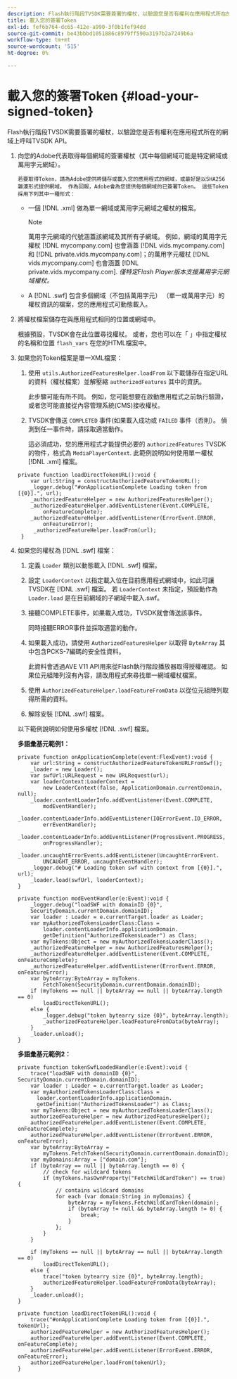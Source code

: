 ```yaml
---
description: Flash執行階段TVSDK需要簽署的權杖，以驗證您是否有權利在應用程式所在的網域上呼叫TVSDK API。
title: 載入您的簽署Token
exl-id: fef6b764-dc65-412e-a990-3f0b1fef94dd
source-git-commit: be43bbbd1051886c8979ff590a3197b2a7249b6a
workflow-type: tm+mt
source-wordcount: '515'
ht-degree: 0%

---
```


# 載入您的簽署Token {#load-your-signed-token}

Flash執行階段TVSDK需要簽署的權杖，以驗證您是否有權利在應用程式所在的網域上呼叫TVSDK API。

1. 向您的Adobe代表取得每個網域的簽署權杖（其中每個網域可能是特定網域或萬用字元網域）。

       若要取得Token，請為Adobe提供將儲存或載入您的應用程式的網域，或最好是以SHA256雜湊形式提供網域。 作為回報，Adobe會為您提供每個網域的已簽署Token。 這些Token採用下列其中一種形式：
   
   * 一個 [!DNL .xml] 做為單一網域或萬用字元網域之權杖的檔案。

      >[!NOTE]
      >
      >萬用字元網域的代號涵蓋該網域及其所有子網域。 例如，網域的萬用字元權杖 [!DNL mycompany.com] 也會涵蓋 [!DNL vids.mycompany.com] 和 [!DNL private.vids.mycompany.com]；的萬用字元權杖 [!DNL vids.mycompany.com] 也會涵蓋 [!DNL private.vids.mycompany.com]. *僅特定Flash Player版本支援萬用字元網域權杖。*

   * A [!DNL .swf] 包含多個網域（不包括萬用字元） （單一或萬用字元）的權杖資訊的檔案，您的應用程式可動態載入。

1. 將權杖檔案儲存在與應用程式相同的位置或網域中。

   根據預設，TVSDK會在此位置尋找權杖。 或者，您也可以在「 」中指定權杖的名稱和位置 `flash_vars` 在您的HTML檔案中。
1. 如果您的Token檔案是單一XML檔案：
   1. 使用 `utils.AuthorizedFeaturesHelper.loadFrom` 以下載儲存在指定URL的資料（權杖檔案）並解壓縮 `authorizedFeatures` 其中的資訊。

      此步驟可能有所不同。 例如，您可能想要在啟動應用程式之前執行驗證，或者您可能直接從內容管理系統(CMS)接收權杖。

   1. TVSDK會傳送 `COMPLETED` 事件(如果載入成功或 `FAILED` 事件（否則）。 偵測到任一事件時，請採取適當動作。

      這必須成功，您的應用程式才能提供必要的 `authorizedFeatures` TVSDK的物件，格式為 `MediaPlayerContext`.
   此範例說明如何使用單一權杖 [!DNL .xml] 檔案。

   ```
   private function loadDirectTokenURL():void { 
       var url:String = constructAuthorizedFeatureTokenURL(); 
       _logger.debug("#onApplicationComplete Loading token from [{0}].", url); 
       _authorizedFeatureHelper = new AuthorizedFeaturesHelper(); 
       _authorizedFeatureHelper.addEventListener(Event.COMPLETE,  
           onFeatureComplete); 
       _authorizedFeatureHelper.addEventListener(ErrorEvent.ERROR,  
           onFeatureError); 
        _authorizedFeatureHelper.loadFrom(url); 
    }
   ```

1. 如果您的權杖為 [!DNL .swf] 檔案：
   1. 定義 `Loader` 類別以動態載入 [!DNL .swf] 檔案。
   1. 設定 `LoaderContext` 以指定載入位在目前應用程式網域中，如此可讓TVSDK在 [!DNL .swf] 檔案。 若 `LoaderContext` 未指定，預設動作為 `Loader.load` 是在目前網域的子網域中載入.swf。
   1. 接聽COMPLETE事件，如果載入成功，TVSDK就會傳送該事件。

      同時接聽ERROR事件並採取適當的動作。
   1. 如果載入成功，請使用 `AuthorizedFeaturesHelper` 以取得 `ByteArray` 其中包含PCKS-7編碼的安全性資料。

      此資料會透過AVE V11 API用來從Flash執行階段播放器取得授權確認。 如果位元組陣列沒有內容，請改用程式來尋找單一網域權杖檔案。
   1. 使用 `AuthorizedFeatureHelper.loadFeatureFromData` 以從位元組陣列取得所需的資料。
   1. 解除安裝 [!DNL .swf] 檔案。

   以下範例說明如何使用多權杖 [!DNL .swf] 檔案。

   **多語彙基元範例1：**

   ```
   private function onApplicationComplete(event:FlexEvent):void { 
       var url:String = constructAuthorizedFeatureTokenURLFromSwf();   
       _loader = new Loader(); 
       var swfUrl:URLRequest = new URLRequest(url); 
       var loaderContext:LoaderContext =  
           new LoaderContext(false, ApplicationDomain.currentDomain, null); 
       _loader.contentLoaderInfo.addEventListener(Event.COMPLETE,  
           modEventHandler); 
       _loader.contentLoaderInfo.addEventListener(IOErrorEvent.IO_ERROR,  
           errEventHandler); 
       _loader.contentLoaderInfo.addEventListener(ProgressEvent.PROGRESS,  
           onProgressHandler); 
       _loader.uncaughtErrorEvents.addEventListener(UncaughtErrorEvent. 
           UNCAUGHT_ERROR, uncaughtEventHandler); 
       _logger.debug("# Loading token swf with context from [{0}].", url); 
       _loader.load(swfUrl, loaderContext); 
   } 
   
   private function modEventHandler(e:Event):void { 
       _logger.debug("loadSWF with domainID {0}",  
       SecurityDomain.currentDomain.domainID); 
       var loader : Loader = e.currentTarget.loader as Loader; 
       var myAuthorizedTokensLoaderClass:Class =  
           loader.contentLoaderInfo.applicationDomain. 
           getDefinition("AuthorizedTokensLoader") as Class; 
       var myTokens:Object = new myAuthorizedTokensLoaderClass(); 
       _authorizedFeatureHelper = new AuthorizedFeaturesHelper(); 
       _authorizedFeatureHelper.addEventListener(Event.COMPLETE, onFeatureComplete); 
       _authorizedFeatureHelper.addEventListener(ErrorEvent.ERROR, onFeatureError); 
       var byteArray:ByteArray = myTokens. 
           FetchToken(SecurityDomain.currentDomain.domainID); 
       if (myTokens == null || byteArray == null || byteArray.length == 0) 
           loadDirectTokenURL(); 
       else { 
           _logger.debug("token bytearry size {0}", byteArray.length); 
           _authorizedFeatureHelper.loadFeatureFromData(byteArray); 
       } 
       _loader.unload(); 
   } 
   ```

   **多語彙基元範例2：**

   ```
   private function tokenSwfLoadedHandler(e:Event):void { 
       trace("loadSWF with domainID {0}", SecurityDomain.currentDomain.domainID); 
       var loader : Loader = e.currentTarget.loader as Loader; 
       var myAuthorizedTokensLoaderClass:Class =  
         loader.contentLoaderInfo.applicationDomain. 
         getDefinition("AuthorizedTokensLoader") as Class; 
       var myTokens:Object = new myAuthorizedTokensLoaderClass(); 
       authorizedFeatureHelper = new AuthorizedFeaturesHelper(); 
       authorizedFeatureHelper.addEventListener(Event.COMPLETE, onFeatureComplete); 
       authorizedFeatureHelper.addEventListener(ErrorEvent.ERROR, onFeatureError); 
       var byteArray:ByteArray =  
           myTokens.FetchToken(SecurityDomain.currentDomain.domainID); 
       var myDomains:Array = ["domain.com"]; 
       if (byteArray == null || byteArray.length == 0) { 
           // check for wildcard tokens 
           if (myTokens.hasOwnProperty("FetchWildCardToken") == true) { 
               // contains wildcard domains 
               for each (var domain:String in myDomains) { 
                   byteArray = myTokens.FetchWildCardToken(domain); 
                   if (byteArray != null && byteArray.length != 0) { 
                       break; 
                   } 
               }; 
           } 
       } 
   
       if (myTokens == null || byteArray == null || byteArray.length == 0) 
           loadDirectTokenURL(); 
       else { 
           trace("token bytearry size {0}", byteArray.length); 
           authorizedFeatureHelper.loadFeatureFromData(byteArray); 
       } 
       _loader.unload(); 
   } 
   
   private function loadDirectTokenURL():void { 
       trace("#onApplicationComplete Loading token from [{0}].", tokenUrl); 
       authorizedFeatureHelper = new AuthorizedFeaturesHelper(); 
       authorizedFeatureHelper.addEventListener(Event.COMPLETE, onFeatureComplete); 
       authorizedFeatureHelper.addEventListener(ErrorEvent.ERROR, onFeatureError); 
       authorizedFeatureHelper.loadFrom(tokenUrl); 
   }
   ```
